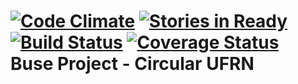 [![Code Climate](https://codeclimate.com/repos/52a32ad27e00a402a001b163/badges/eda1babf1eb94f0012af/gpa.png)](https://codeclimate.com/repos/52a32ad27e00a402a001b163/feed) 
[![Stories in Ready](https://badge.waffle.io/luizrogeriocn/buse.png?label=ready)](https://waffle.io/diredevs/buse) 
[![Build Status](https://secure.travis-ci.org/luizrogeriocn/buse.png)](http://travis-ci.org/diredevs/buse) 
[![Coverage Status](https://coveralls.io/repos/luizrogeriocn/buse/badge.png)](https://coveralls.io/r/diredevs/buse)
Buse Project - Circular UFRN
====
